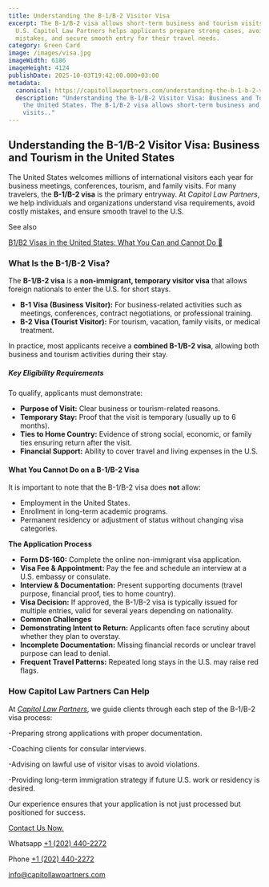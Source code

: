 ```yaml
---
title: Understanding the B-1/B-2 Visitor Visa
excerpt: The B-1/B-2 visa allows short-term business and tourism visits to the
  U.S. Capitol Law Partners helps applicants prepare strong cases, avoid
  mistakes, and secure smooth entry for their travel needs.
category: Green Card
image: /images/visa.jpg
imageWidth: 6186
imageHeight: 4124
publishDate: 2025-10-03T19:42:00.000+03:00
metadata:
  canonical: https://capitollawpartners.com/understanding-the-b-1-b-2-visitor-visa-business-and-tourism-in-the-united-states
  description: "Understanding the B-1/B-2 Visitor Visa: Business and Tourism in
    the United States. The B-1/B-2 visa allows short-term business and tourism
    visits.."
---
```

## **Understanding the B-1/B-2 Visitor Visa: Business and Tourism in the United States** 

The United States welcomes millions of international visitors each year for business meetings, conferences, tourism, and family visits. For many travelers, the **B-1/B-2 visa** is the primary entryway. At *Capitol Law Partners*, we help individuals and organizations understand visa requirements, avoid costly mistakes, and ensure smooth travel to the U.S. 

See also

[B1/B2 Visas in the United States: What You Can and Cannot Do 🔗](https://capitollawpartners.com/b1-b2-visas-in-the-united-states-what-you-can-and-cannot-do)

[](https://capitollawpartners.com/b1-b2-visas-in-the-united-states-what-you-can-and-cannot-do)

### **What Is the B-1/B-2 Visa?** 

The **B-1/B-2 visa** is a **non-immigrant, temporary visitor visa** that allows foreign nationals to enter the U.S. for short stays. 

* **B-1 Visa (Business Visitor):** For business-related activities such as meetings, conferences, contract negotiations, or professional training. 
* **B-2 Visa (Tourist Visitor):** For tourism, vacation, family visits, or medical treatment. 

In practice, most applicants receive a **combined B-1/B-2 visa**, allowing both business and tourism activities during their stay. 

##### **Key Eligibility Requirements** 

To qualify, applicants must demonstrate: 

* **Purpose of Visit:** Clear business or tourism-related reasons. 
* **Temporary Stay:** Proof that the visit is temporary (usually up to 6 months). 
* **Ties to Home Country:** Evidence of strong social, economic, or family ties ensuring return after the visit. 
* **Financial Support:** Ability to cover travel and living expenses in the U.S. 

#### **What You Cannot Do on a B-1/B-2 Visa** 

It is important to note that the B-1/B-2 visa does **not** allow: 

* Employment in the United States. 
* Enrollment in long-term academic programs. 
* Permanent residency or adjustment of status without changing visa categories. 

**The Application Process** 

* **Form DS-160:** Complete the online non-immigrant visa application. 
* **Visa Fee & Appointment:** Pay the fee and schedule an interview at a U.S. embassy or consulate. 
* **Interview & Documentation:** Present supporting documents (travel purpose, financial proof, ties to home country). 
* **Visa Decision:** If approved, the B-1/B-2 visa is typically issued for multiple entries, valid for several years depending on nationality. 
* **Common Challenges** 
* **Demonstrating Intent to Return:** Applicants often face scrutiny about whether they plan to overstay. 
* **Incomplete Documentation:** Missing financial records or unclear travel purpose can lead to denial. 
* **Frequent Travel Patterns:** Repeated long stays in the U.S. may raise red flags. 

### **How Capitol Law Partners Can Help** 

At *[Capitol Law Partners](https://capitollawpartners.com)*, we guide clients through each step of the B-1/B-2 visa process: 

\-Preparing strong applications with proper documentation. 

\-Coaching clients for consular interviews. 

\-Advising on lawful use of visitor visas to avoid violations. 

\-Providing long-term immigration strategy if future U.S. work or residency is desired. 

Our experience ensures that your application is not just processed but positioned for success.



[Contact Us Now.](https://capitollawpartners.com/contact)

[](https://api.whatsapp.com/send/?phone=12024402272&text&type=phone_number&app_absent=0)Whatsapp [+1 (202) 440-2272](https://api.whatsapp.com/send/?phone=12024402272&text&type=phone_number&app_absent=0)

[](https://api.whatsapp.com/send/?phone=12024402272&text&type=phone_number&app_absent=0)Phone [+1 (202) 440-2272](tel:+12024402272)

[info@capitollawpartners.com](mailto:info@capitollawpartners.com)
